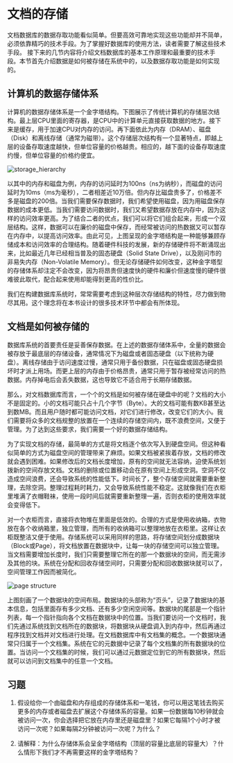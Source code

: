 # 文档的存储

文档数据库的数据存取功能看似简单。但要高效可靠地实现这些功能却并不简单，必须依靠精巧的技术手段。为了掌握好数据库的使用方法，读者需要了解这些技术手段。
接下来的几节内容将介绍文档数据库的基本工作原理和最重要的技术手段。本节首先介绍数据是如何被存储在系统中的，以及数据存取功能是如何实现的。

## 计算机的数据存储体系

计算机的数据存储体系是一个金字塔结构。下图展示了传统计算机的存储层次结构。最上层CPU里面的寄存器，是CPU中的计算单元直接获取数据的地方。接下来是缓存，用于加速CPU对内存的访问。再下面依此为内存（DRAM）、磁盘（Disk）和离线存储（通常为磁带）。这个存储层次结构有一个显著特点，即越上层的设备存取速度越快，但单位容量的价格越贵。相应的，越下面的设备存取速度约慢，但单位容量的价格约便宜。

![storage_hierarchy](https://i.pinimg.com/originals/55/71/33/55713334e2109df8fdf635edf511ad23.png)

以其中的内存和磁盘为例，内存的访问延时为100ns（ns为纳秒），而磁盘的访问延时为10ms（ms为毫秒），二者相差近10万倍。但内存比磁盘贵多了，价格差不多是磁盘的200倍。当我们需要保存数据时，我们希望使用磁盘，因为用磁盘保存数据的成本更低。当我们需要访问数据时，我们又希望数据存放在内存中，因为这样的访问效率更高。为了结合二者的优点，我们可以将它们组合起来，形成一个双层结构。这样，数据可以在廉价的磁盘中保存，而经常被访问的热数据又可以暂存在内存中，以提高访问效率。由此可见，上图呈现的金字塔结构是一种能够兼顾存储成本和访问效率的合理结构。随着硬件科技的发展，新的存储硬件将不断涌现出来，比如最近几年已经相当普及的固态硬盘（Solid State Drive），以及刚问市的非易失内存（Non-Volatile Memory）。但无论存储硬件如何改变，这种金字塔型的存储体系却注定不会改变，因为将昂贵但速度快的硬件和廉价但速度慢的硬件很难彼此取代，配合起来使用却能得到更高的性价比。

我们在构建数据库系统时，常常需要考虑到这种层次存储结构的特性，尽力做到物尽其用。这个理念将在本书设计的很多技术环节中都会有所体现。

## 文档是如何被存储的

数据库系统的首要责任是妥善保存数据。在上述的数据存储体系中，全量的数据会被存放于最底层的存储设备，通常情况下为磁盘或者固态硬盘（以下统称为硬盘）。离线存储由于访问速度过慢，通常只用于备份数据，只在磁盘或固态硬盘损坏时才派上用场。而更上层的内存由于价格昂贵，通常只用于暂存被经常访问的热数据。内存掉电后会丢失数据，这也导致它不适合用于长期存储数据。

那么，对文档数据库而言，一个个的文档是如何被存储在硬盘中的呢？文档的大小不是固定的。小的文档可能只占十几个字节（Byte）。大的文档可能有数KB甚至达到数MB。而且用户随时都可能访问文档，对它们进行修改，改变它们的大小。我们需要将众多的文档规整的放置在一个连续的存储空间内，既不浪费空间，又便于管理。为了达到这些要求，我们需要一个好的数据存储结构。

为了实现文档的存储，最简单的方式是将文档逐个依次写入到硬盘空间。但这种看似简单的方式为磁盘空间的管理带来了麻烦。如果文档被紧挨着存放，文档的修改就会遇到困难。如果修改后的文档长度增加，原有的空间就无法容纳，迫使系统划拨新的空间存放文档。文档的删除或位置移动会在原有空间上形成空洞。空洞不仅造成空间浪费，还会导致系统的性能低下。时间长了，整个存储空间就需要重新整理，去除空洞。整理过程耗时耗力，又会导致系统性能不稳定。这就像我们在衣柜里堆满了衣帽鞋袜，使用一段时间后就需要重新整理一遍，否则衣柜的使用效率就会变得低下。

对一个衣柜而言，直接将衣物堆在里面是低效的。合理的方式是使用收纳箱，衣物放在各个收纳箱里，独立管理，而所有的收纳箱可以整理地放在衣柜里。这样让衣柜既整洁又便于使用。存储系统可以采用同样的思路，将存储空间划分成数据块（Block或Page），将文档放置在数据块中，让每一块的存储空间可以独立管理。当文档需要增加长度时，我们只需要整理它所在的那一个数据块的空间，而无需涉及其他的块。系统在分配和回收存储空间时，只需要分配和回收数据块就可以了，空间管理工作因而被简化。

![page structure](http://sqlbak.com/academy/wp-content/uploads/2015/11/Page-structure.png)

上图刻画了一个数据块的空间布局。数据块的头部称为“页头”，记录了数据块的基本信息，包括里面存有多少文档、还有多少空闲空间等。数据块的尾部是一个指针列表，每一个指针指向各个文档在数据块中的位置。当我们要访问一个文档时，我们先通过系统找到文档所在的数据块，将数据块从硬盘调入到内存中，然后再通过程序找到文档并对文档进行处理。在文档数据库中有文档集的概念。一个数据块通常只归属于一个文档集。系统在它的元数据中记录了每个文档集的所有数据块的位置。当访问一个文档集的时候，我们可以通过元数据定位到它的所有数据块，然后就可以访问到文档集中的任意一个文档。

## 习题

1. 假设给你一个由磁盘和内存组成的存储体系和一笔钱，你可以用这笔钱去购买更多的内存或者磁盘去扩展这个存储体系的容量。如果一份数据每10秒钟就会被访问一次，你会选择把它放在内存里还是磁盘里？如果它每隔1个小时才被访问一次呢？如果每隔2分钟被访问一次呢？为什么？

2. 请解释：为什么存储体系会呈金字塔结构（顶层的容量比底层的容量大）？什么情形下我们才不再需要这样的金字塔结构？
